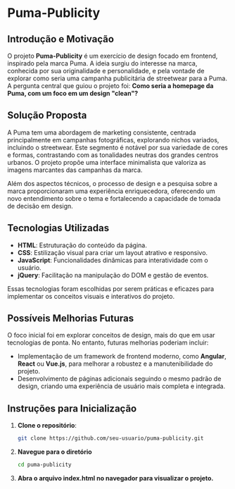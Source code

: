 # Puma-Publicity

## Introdução e Motivação

O projeto **Puma-Publicity** é um exercício de design focado em frontend, inspirado pela marca Puma. A ideia surgiu do interesse na marca, conhecida por sua originalidade e personalidade, e pela vontade de explorar como seria uma campanha publicitária de streetwear para a Puma. A pergunta central que guiou o projeto foi: **Como seria a homepage da Puma, com um foco em um design "clean"?**

## Solução Proposta

A Puma tem uma abordagem de marketing consistente, centrada principalmente em campanhas fotográficas, explorando nichos variados, incluindo o streetwear. Este segmento é notável por sua variedade de cores e formas, contrastando com as tonalidades neutras dos grandes centros urbanos. O projeto propõe uma interface minimalista que valoriza as imagens marcantes das campanhas da marca.

Além dos aspectos técnicos, o processo de design e a pesquisa sobre a marca proporcionaram uma experiência enriquecedora, oferecendo um novo entendimento sobre o tema e fortalecendo a capacidade de tomada de decisão em design.

## Tecnologias Utilizadas

- **HTML**: Estruturação do conteúdo da página.
- **CSS**: Estilização visual para criar um layout atrativo e responsivo.
- **JavaScript**: Funcionalidades dinâmicas para interatividade com o usuário.
- **jQuery**: Facilitação na manipulação do DOM e gestão de eventos.

Essas tecnologias foram escolhidas por serem práticas e eficazes para implementar os conceitos visuais e interativos do projeto.

## Possíveis Melhorias Futuras

O foco inicial foi em explorar conceitos de design, mais do que em usar tecnologias de ponta. No entanto, futuras melhorias poderiam incluir:

- Implementação de um framework de frontend moderno, como **Angular**, **React** ou **Vue.js**, para melhorar a robustez e a manutenibilidade do projeto.
- Desenvolvimento de páginas adicionais seguindo o mesmo padrão de design, criando uma experiência de usuário mais completa e integrada.

## Instruções para Inicialização

1. **Clone o repositório**:
   ```bash
   git clone https://github.com/seu-usuario/puma-publicity.git

2. **Navegue para o diretório**
   ```bash
   cd puma-publicity

3. **Abra o arquivo index.html no navegador para visualizar o projeto.**

